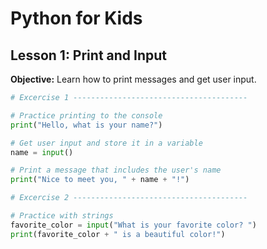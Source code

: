 # Python for Kids

## Lesson 1: Print and Input

**Objective:** Learn how to print messages and get user input.

```python
# Excercise 1 ---------------------------------------

# Practice printing to the console
print("Hello, what is your name?")

# Get user input and store it in a variable
name = input()

# Print a message that includes the user's name
print("Nice to meet you, " + name + "!")

# Excercise 2 ---------------------------------------

# Practice with strings
favorite_color = input("What is your favorite color? ")
print(favorite_color + " is a beautiful color!")

```
